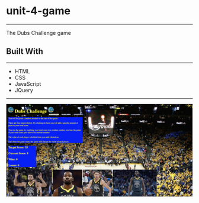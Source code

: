 # unit-4-game

___

The Dubs Challenge game

## Built With

___

* HTML
* CSS
* JavaScript
* JQuery

___

![Index Page](assets/images/dubs-challenge-screenshot.png)